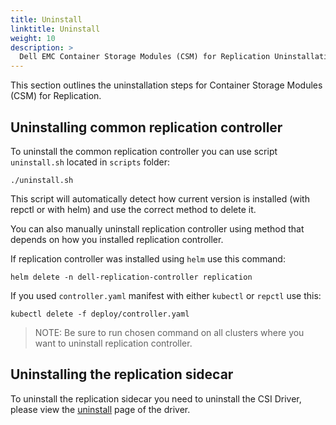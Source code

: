 ```yaml
---
title: Uninstall
linktitle: Uninstall 
weight: 10
description: >
  Dell EMC Container Storage Modules (CSM) for Replication Uninstallation
---
```


This section outlines the uninstallation steps for Container Storage Modules (CSM) for Replication. 


## Uninstalling common replication controller

To uninstall the common replication controller you can use script `uninstall.sh` located in `scripts` folder:
```shell
./uninstall.sh 
```

This script will automatically detect how current version is installed (with repctl or with helm) and use the correct method to delete it. 

You can also manually uninstall replication controller using method that depends on how you installed replication controller.

If replication controller was installed using `helm` use this command:
```shell
helm delete -n dell-replication-controller replication
```

If you used `controller.yaml` manifest with either `kubectl` or `repctl` use this:
```shell
kubectl delete -f deploy/controller.yaml
```

> NOTE: Be sure to run chosen command on all clusters where you want to uninstall replication controller.

## Uninstalling the replication sidecar


To uninstall the replication sidecar you need to uninstall the CSI Driver, please view the [uninstall](../../csidriver/uninstall) page of the driver.
